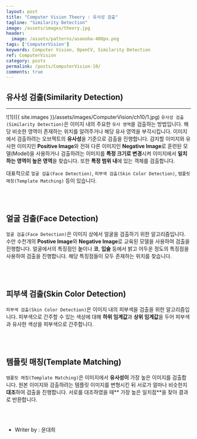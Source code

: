 ```yaml
---
layout: post
title: "Computer Vision Theory : 유사성 검출"
tagline: "Similarity Detection"
image: /assets/images/theory.jpg
header:
  image: /assets/patterns/asanoha-400px.png
tags: ['ComputerVision']
keywords: Computer Vision, OpenCV, Similarity Detection
ref: ComputerVision
category: posts
permalink: /posts/ComputerVision-10/
comments: true
---
```


## 유사성 검출(Similarity Detection) ##
----------

![1]({{ site.images }}/assets/images/ComputerVision/ch10/1.jpg)
`유사성 검출(Similarity Detection)`은 이미지 내의 주요한 `유사 영역`을 검출하는 방법입니다. 해당 비슷한 영역이 존재하는 위치를 알려주거나 해당 유사 영역을 부각시킵니다. 이미지에서 검출하려는 오브젝트의 **유사성**을 기준으로 검출을 진행합니다. 감지할 이미지와 유사한 이미지인 **Positive Image**와 전혀 다른 이미지인 **Negative Image**로 훈련된 모델(Model)을 사용하거나 검출하려는 이미지를 **특정 크기로 변경**시켜 이미지에서 **일치하는 영역이 높은 영역**을 찾습니다. 또한 **특정 범위 내**에 있는 객체를 검출합니다.

대표적으로 `얼굴 검출(Face Detection)`, `피부색 검출(Skin Color Detection)`, `템플릿 매칭(Template Matching)` 등이 있습니다.

<br>
<br>

## 얼굴 검출(Face Detection) ##

`얼굴 검출(Face Detection)`은 이미지 상에서 얼굴을 검출하기 위한 알고리즘입니다. 수만 수천개의 **Postive Image**와 **Negative Image**로 교육된 모델을 사용하여 검출을 진행합니다. 얼굴에서의 특징점인 **눈**이나 **코**, **입술** 등에서 밝고 어두운 정도의 특징점을 사용하여 검출을 진행합니다. 해당 특징점들이 모두 존재하는 위치를 찾습니다.

<br>
<br>

## 피부색 검출(Skin Color Detection) ##

`피부색 검출(Skin Color Detection)`은 이미지 내의 피부색을 검출을 위한 알고리즘입니다. 피부색으로 간주할 수 있는 색상에 대해 **하위 임계값**과 **상위 임계값**을 두어 피부색과 유사한 색상을 피부색으로 간주합니다.

<br>
<br>

## 템플릿 매칭(Template Matching) ##

`템플릿 매칭(Template Matching)`은 이미지에서 **유사성이** 가장 높은 이미지를 검출합니다. 원본 이미지와 검출하려는 템플릿 이미지를 변형시킨 뒤 서로가 얼마나 비슷한지 **대조**하여 검출을 진행합니다. 서로를 대조하였을 때** 가장 높은 일치점**을 찾아 결과로 반환합니다.

<br>
<br>

* Writer by : 윤대희